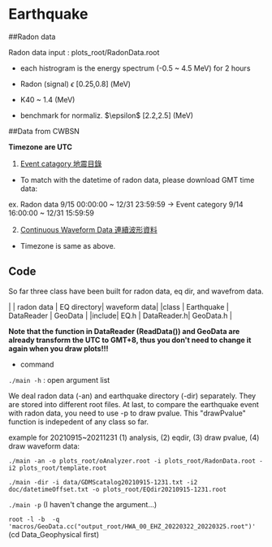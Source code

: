 # Earthquake

##Radon data

Radon data input : plots_root/RadonData.root

+ each histrogram is the energy spectrum (-0.5 ~ 4.5 MeV)  for 2 hours

+ Radon (signal) $\epsilon$  [0.25,0.8] (MeV)

+ K40 ~ 1.4 (MeV)

+ benchmark for normaliz. $\epsilon\$ [2.2,2.5] (MeV)


##Data from CWBSN

**Timezone are UTC**

1. [Event catagory 地震目錄](https://gdmsn.cwb.gov.tw/catalogDownload.php)

+ To match with the datetime of radon data, please download GMT time data:

ex. Radon data 9/15 00:00:00 ~ 12/31 23:59:59 -> Event category 9/14 16:00:00 ~ 12/31 15:59:59

2. [Continuous Waveform Data 連續波形資料](https://gdmsn.cwb.gov.tw/eqconDownload.php)

+	Timezone is same as above.

## Code

So far three class have been built for radon data, eq dir, and wavefrom data.	

|				| radon data | EQ directory| waveform data|
|class	| Earthquake | DataReader  | GeoData      |
|include| EQ.h			 | DataReader.h| GeoData.h		|

**Note that the function in DataReader (ReadData()) and GeoData are already transform the UTC to GMT+8, thus you don't need to change it again when you draw plots!!!**

+ command

`./main -h` : open argument list

We deal radon data (-an) and earthquake directory (-dir) separately. They are stored into different root files. At last, to compare the earthquake event with radon data, you need to use -p to draw pvalue. This "drawPvalue" function is indepedent of any class so far. 

example for 20210915~20211231 (1) analysis, (2) eqdir, (3) draw pvalue, (4) draw waveform data:

`./main -an -o plots_root/oAnalyzer.root -i plots_root/RadonData.root -i2 plots_root/template.root`

`./main -dir -i data/GDMScatalog20210915-1231.txt -i2 doc/datetimeOffset.txt -o plots_root/EQdir20210915-1231.root`

`./main -p` (I haven't change the argument...)

`root -l -b  -q 'macros/GeoData.cc("output_root/HWA_00_EHZ_20220322_20220325.root")'` (cd Data_Geophysical first)

